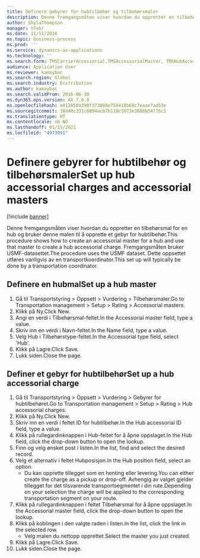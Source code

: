 ```yaml
---
title: Definere gebyrer for hubtilbehør og tilbehørsmaler
description: Denne fremgangsmåten viser hvordan du oppretter en tilbehørsmal for en hub og bruker denne malen til å opprette et gebyr for hubtilbehør.
author: ShylaThompson
manager: tfehr
ms.date: 11/11/2016
ms.topic: business-process
ms.prod: ''
ms.service: dynamics-ax-applications
ms.technology: ''
ms.search.form: TMSCarrierAccessorial,TMSAccessorialMaster, TMSHubAccessorial
audience: Application User
ms.reviewer: kamaybac
ms.search.region: Global
ms.search.industry: Distribution
ms.author: kamaybac
ms.search.validFrom: 2016-06-30
ms.dyn365.ops.version: AX 7.0.0
ms.openlocfilehash: e012850a390f373088e758418b68c7eaae7ad53e
ms.sourcegitcommit: 38d40c331c8894acb7b119c5073e3088b54776c1
ms.translationtype: HT
ms.contentlocale: nb-NO
ms.lasthandoff: 01/15/2021
ms.locfileid: "4973991"
---
```

# <a name="set-up-hub-accessorial-charges-and-accessorial-masters"></a><span data-ttu-id="73fa6-103">Definere gebyrer for hubtilbehør og tilbehørsmaler</span><span class="sxs-lookup"><span data-stu-id="73fa6-103">Set up hub accessorial charges and accessorial masters</span></span>

[!include [banner](../../includes/banner.md)]

<span data-ttu-id="73fa6-104">Denne fremgangsmåten viser hvordan du oppretter en tilbehørsmal for en hub og bruker denne malen til å opprette et gebyr for hubtilbehør.</span><span class="sxs-lookup"><span data-stu-id="73fa6-104">This procedure shows how to create an accessorial master for a hub and use that master to create a hub accessorial charge.</span></span> <span data-ttu-id="73fa6-105">Fremgangsmåten bruker USMF-datasettet.</span><span class="sxs-lookup"><span data-stu-id="73fa6-105">The procedure uses the USMF dataset.</span></span> <span data-ttu-id="73fa6-106">Dette oppsettet utføres vanligvis av en transportkoordinator.</span><span class="sxs-lookup"><span data-stu-id="73fa6-106">This set up will typically be done by a transportation coordinator.</span></span>


## <a name="set-up-a-hub-master"></a><span data-ttu-id="73fa6-107">Definere en hubmal</span><span class="sxs-lookup"><span data-stu-id="73fa6-107">Set up a hub master</span></span>
1. <span data-ttu-id="73fa6-108">Gå til Transportstyring > Oppsett > Vurdering > Tilbehørsmaler.</span><span class="sxs-lookup"><span data-stu-id="73fa6-108">Go to Transportation management > Setup > Rating > Accessorial masters.</span></span>
2. <span data-ttu-id="73fa6-109">Klikk på Ny.</span><span class="sxs-lookup"><span data-stu-id="73fa6-109">Click New.</span></span>
3. <span data-ttu-id="73fa6-110">Angi en verdi i Tilbehørsmal-feltet.</span><span class="sxs-lookup"><span data-stu-id="73fa6-110">In the Accessorial master field, type a value.</span></span>
4. <span data-ttu-id="73fa6-111">Skriv inn en verdi i Navn-feltet.</span><span class="sxs-lookup"><span data-stu-id="73fa6-111">In the Name field, type a value.</span></span>
5. <span data-ttu-id="73fa6-112">Velg Hub i Tilbehørstype-feltet.</span><span class="sxs-lookup"><span data-stu-id="73fa6-112">In the Accessorial type field, select 'Hub'.</span></span>
6. <span data-ttu-id="73fa6-113">Klikk på Lagre.</span><span class="sxs-lookup"><span data-stu-id="73fa6-113">Click Save.</span></span>
7. <span data-ttu-id="73fa6-114">Lukk siden.</span><span class="sxs-lookup"><span data-stu-id="73fa6-114">Close the page.</span></span>

## <a name="set-up-a-hub-accessorial-charge"></a><span data-ttu-id="73fa6-115">Definer et gebyr for hubtilbehør</span><span class="sxs-lookup"><span data-stu-id="73fa6-115">Set up a hub accessorial charge</span></span>
1. <span data-ttu-id="73fa6-116">Gå til Transportstyring > Oppsett > Vurdering > Gebyrer for hubtilbehøret.</span><span class="sxs-lookup"><span data-stu-id="73fa6-116">Go to Transportation management > Setup > Rating > Hub accessorial charges.</span></span>
2. <span data-ttu-id="73fa6-117">Klikk på Ny.</span><span class="sxs-lookup"><span data-stu-id="73fa6-117">Click New.</span></span>
3. <span data-ttu-id="73fa6-118">Skriv inn en verdi i feltet ID for hubtilbehør.</span><span class="sxs-lookup"><span data-stu-id="73fa6-118">In the Hub accessorial ID field, type a value.</span></span>
4. <span data-ttu-id="73fa6-119">Klikk på rullegardinknappen i Hub-feltet for å åpne oppslaget.</span><span class="sxs-lookup"><span data-stu-id="73fa6-119">In the Hub field, click the drop-down button to open the lookup.</span></span>
5. <span data-ttu-id="73fa6-120">Finn og velg ønsket post i listen.</span><span class="sxs-lookup"><span data-stu-id="73fa6-120">In the list, find and select the desired record.</span></span>
6. <span data-ttu-id="73fa6-121">Velg et alternativ i feltet Hubposisjon.</span><span class="sxs-lookup"><span data-stu-id="73fa6-121">In the Hub position field, select an option.</span></span>
    * <span data-ttu-id="73fa6-122">Du kan opprette tillegget som en henting eller levering.</span><span class="sxs-lookup"><span data-stu-id="73fa6-122">You can either create the charge as a pickup or drop-off.</span></span> <span data-ttu-id="73fa6-123">Avhengig av valget gjelder tillegget for det tilsvarende transportsegmentet i din rute.</span><span class="sxs-lookup"><span data-stu-id="73fa6-123">Depending on your selection the charge will be applied to the corresponding transportation segment on your route.</span></span>  
7. <span data-ttu-id="73fa6-124">Klikk på rullegardinknappen i feltet Tilbehørsmal for å åpne oppslaget.</span><span class="sxs-lookup"><span data-stu-id="73fa6-124">In the Accessorial master field, click the drop-down button to open the lookup.</span></span>
8. <span data-ttu-id="73fa6-125">Klikk på koblingen i den valgte raden i listen.</span><span class="sxs-lookup"><span data-stu-id="73fa6-125">In the list, click the link in the selected row.</span></span>
    * <span data-ttu-id="73fa6-126">Velg malen du nettopp opprettet.</span><span class="sxs-lookup"><span data-stu-id="73fa6-126">Select the master you just created.</span></span>  
9. <span data-ttu-id="73fa6-127">Klikk på Lagre.</span><span class="sxs-lookup"><span data-stu-id="73fa6-127">Click Save.</span></span>
10. <span data-ttu-id="73fa6-128">Lukk siden.</span><span class="sxs-lookup"><span data-stu-id="73fa6-128">Close the page.</span></span>

